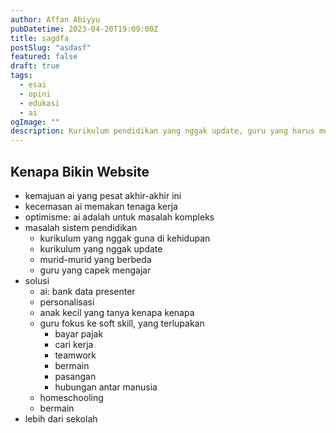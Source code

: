 ```yaml
---
author: Affan Abiyyu
pubDatetime: 2023-04-20T19:09:00Z
title: sagdfa
postSlug: "asdasf"
featured: false
draft: true
tags:
  - esai
  - opini
  - edukasi
  - ai
ogImage: ""
description: Kurikulum pendidikan yang nggak update, guru yang harus mengajar banyak siswa, variasi sifat dan bakat siswa, dan masalah pendidikan lainnya bisa diselesaikan dengan AI.
---
```


## Kenapa Bikin Website

- kemajuan ai yang pesat akhir-akhir ini
- kecemasan ai memakan tenaga kerja
- optimisme: ai adalah untuk masalah kompleks
- masalah sistem pendidikan
  - kurikulum yang nggak guna di kehidupan
  - kurikulum yang nggak update
  - murid-murid yang berbeda
  - guru yang capek mengajar
- solusi
  - ai: bank data presenter
  - personalisasi
  - anak kecil yang tanya kenapa kenapa
  - guru fokus ke soft skill, yang terlupakan
    - bayar pajak
    - cari kerja
    - teamwork
    - bermain
    - pasangan
    - hubungan antar manusia
  - homeschooling
  - bermain
- lebih dari sekolah
